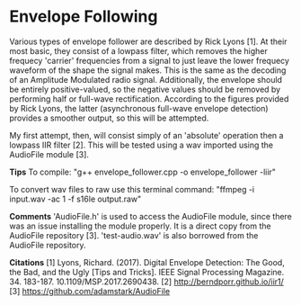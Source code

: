 # Envelope Following

Various types of envelope follower are described by Rick Lyons [1]. At their most basic, they consist of a lowpass filter, which removes the higher frequecy 'carrier' frequencies from a signal to just leave the lower frequecy waveform of the shape the signal makes. This is the same as the decoding of an Amplitude Modulated radio signal. Additionally, the envelope should be entirely
positive-valued, so the negative values should be removed by
performing half or full-wave rectification. According to the
figures provided by Rick Lyons, the latter (asynchronous full-wave envelope detection) provides a smoother output, so this will be attempted.

My first attempt, then, will consist simply of an 'absolute'
operation then a lowpass IIR filter [2]. This will be tested using a wav imported using the AudioFile module [3].

**Tips**
To compile:
    "g++ envelope_follower.cpp -o envelope_follower -liir"

To convert wav files to raw use this terminal command:
    "ffmpeg -i input.wav -ac 1 -f s16le output.raw"

**Comments**
'AudioFile.h' is used to access the AudioFile module, since there was an issue installing the module properly. It is a direct copy from the AudioFile repository [3]. 'test-audio.wav' is also borrowed from the AudioFile repository.

**Citations**
[1] Lyons, Richard. (2017). Digital Envelope Detection: The Good, the Bad, and the Ugly [Tips and Tricks]. IEEE Signal Processing Magazine. 34. 183-187. 10.1109/MSP.2017.2690438.
[2] http://berndporr.github.io/iir1/
[3] https://github.com/adamstark/AudioFile 

